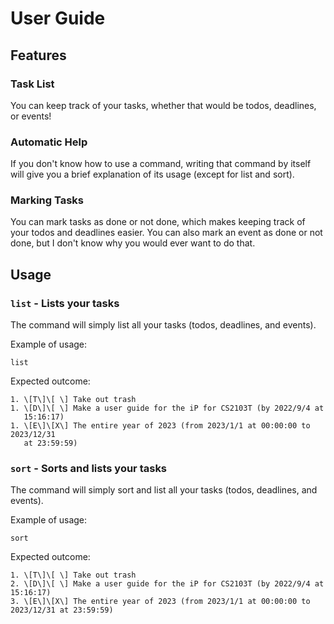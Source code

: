 # User Guide

## Features

### Task List

You can keep track of your tasks, whether that would be todos, deadlines, or
events!

### Automatic Help

If you don't know how to use a command, writing that command by itself will
give you a brief explanation of its usage (except for list and sort).

### Marking Tasks

You can mark tasks as done or not done, which makes keeping track of your todos
and deadlines easier. You can also mark an event as done or not done, but I
don't know why you would ever want to do that.

## Usage

### `list` - Lists your tasks

The command will simply list all your tasks (todos, deadlines, and events).

Example of usage:

`list`

Expected outcome:

```
1. \[T\]\[ \] Take out trash
1. \[D\]\[ \] Make a user guide for the iP for CS2103T (by 2022/9/4 at
   15:16:17)
1. \[E\]\[X\] The entire year of 2023 (from 2023/1/1 at 00:00:00 to 2023/12/31
   at 23:59:59)
```


### `sort` - Sorts and lists your tasks

The command will simply sort and list all your tasks (todos, deadlines, and events).

Example of usage:

`sort`

Expected outcome:

```
1. \[T\]\[ \] Take out trash
2. \[D\]\[ \] Make a user guide for the iP for CS2103T (by 2022/9/4 at 15:16:17)
3. \[E\]\[X\] The entire year of 2023 (from 2023/1/1 at 00:00:00 to 2023/12/31 at 23:59:59)
```
